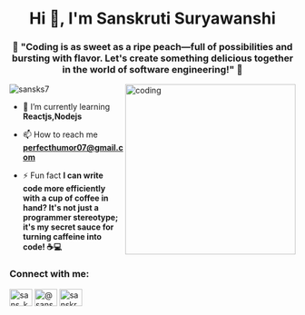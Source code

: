 <h1 align="center">Hi 👋, I'm Sanskruti Suryawanshi</h1>
<h3 align="center">🍑 "Coding is as sweet as a ripe peach—full of possibilities and bursting with flavor. Let's create something delicious together in the world of software engineering!" 🚀</h3>
<img align="right" alt="coding" width="300" src="https://user-images.githubusercontent.com/74038190/221352975-94759904-aa4c-4032-a8ab-b546efb9c478.gif">
<p align="left"> <img src="https://komarev.com/ghpvc/?username=sansks7&label=Profile%20views&color=0e75b6&style=flat" alt="sansks7" /> </p>

- 🌱 I’m currently learning **Reactjs,Nodejs**

- 📫 How to reach me **perfecthumor07@gmail.com**

- ⚡ Fun fact **I can write code more efficiently with a cup of coffee in hand? It's not just a programmer stereotype; it's my secret sauce for turning caffeine into code! ☕💻**

<h3 align="left">Connect with me:</h3>
<p align="left">
<a href="https://instagram.com/sans_ks7" target="blank"><img align="center" src="[https://raw.githubusercontent.com/rahuldkjain/github-profile-readme-generator/master/src/images/icons/Social/instagram.svg](https://cdn.pixabay.com/photo/2016/08/09/17/52/instagram-1581266_960_720.jpg)" alt="sans_ks7" height="30" width="40" /></a>
<a href="https://www.hackerrank.com/@sanskrutisuryaw1" target="blank"><img align="center" src="https://raw.githubusercontent.com/rahuldkjain/github-profile-readme-generator/master/src/images/icons/Social/hackerrank.svg" alt="@sanskrutisuryaw1" height="30" width="40" /></a>
<a href="https://auth.geeksforgeeks.org/user/sanskrutisuryawanshi2002" target="blank"><img align="center" src="https://raw.githubusercontent.com/rahuldkjain/github-profile-readme-generator/master/src/images/icons/Social/geeks-for-geeks.svg" alt="sanskrutisuryawanshi2002" height="30" width="40" /></a>
</p>


